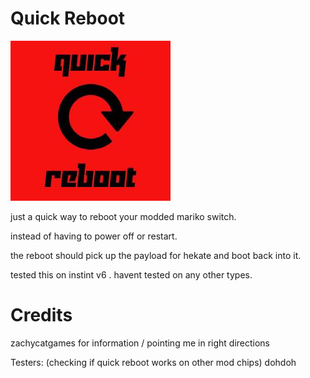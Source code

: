 # Quick Reboot
![Icon](https://github.com/eradicatinglove/Quick-Reboot/blob/main/icon.jpg)


just a quick way to reboot your modded mariko switch.

instead of having to power off or restart. 

the reboot should pick up the payload for hekate and boot back into it. 

tested this on instint v6 . havent tested on any other types.




# Credits

zachycatgames for information / pointing me in right directions

Testers: (checking if quick reboot works on other mod chips)
dohdoh
